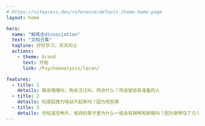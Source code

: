 ```yaml
---
# https://vitepress.dev/reference/default-theme-home-page
layout: home

hero:
  name: "解离态dissociation"
  text: "文档合集"
  tagline: 好好学习，天天向上
  actions:
    - theme: brand
      text: 开始
      link: /Psychoanalysis/lacan/

features:
  - title: 1
    details: 猫会喵喵叫，狗会汪汪叫，鸡会什么？鸡会留给有准备的人
  - title: 2
    details: 知道狐狸为啥站不起来吗？因为他狡猾
  - title: 3
    details: 你知道恐怖片，诡异的房子里为什么一般会有钢琴和邮箱吗？因为钢琴住了几个妖，邮箱住了几个魔
---
```


